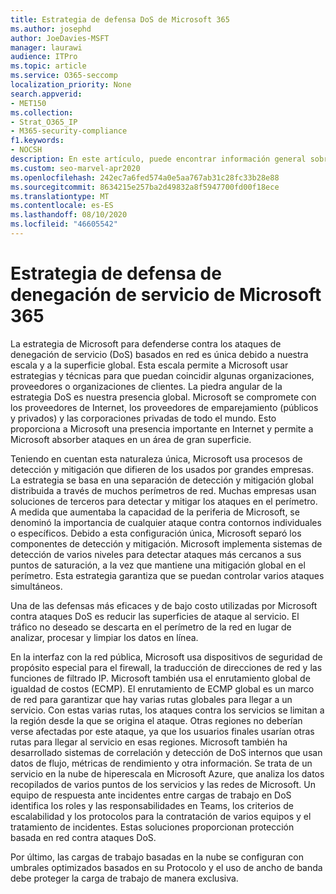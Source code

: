 ```yaml
---
title: Estrategia de defensa DoS de Microsoft 365
ms.author: josephd
author: JoeDavies-MSFT
manager: laurawi
audience: ITPro
ms.topic: article
ms.service: O365-seccomp
localization_priority: None
search.appverid:
- MET150
ms.collection:
- Strat_O365_IP
- M365-security-compliance
f1.keywords:
- NOCSH
description: En este artículo, puede encontrar información general sobre la estrategia de defensa de Microsoft para ataques por denegación de servicio (DoS).
ms.custom: seo-marvel-apr2020
ms.openlocfilehash: 242ec7a6fed574a0e5aa767ab31c28fc33b28e88
ms.sourcegitcommit: 8634215e257ba2d49832a8f5947700fd00f18ece
ms.translationtype: MT
ms.contentlocale: es-ES
ms.lasthandoff: 08/10/2020
ms.locfileid: "46605542"
---
```

# <a name="microsoft-365-denial-of-service-defense-strategy"></a>Estrategia de defensa de denegación de servicio de Microsoft 365

La estrategia de Microsoft para defenderse contra los ataques de denegación de servicio (DoS) basados en red es única debido a nuestra escala y a la superficie global. Esta escala permite a Microsoft usar estrategias y técnicas para que puedan coincidir algunas organizaciones, proveedores o organizaciones de clientes. La piedra angular de la estrategia DoS es nuestra presencia global. Microsoft se compromete con los proveedores de Internet, los proveedores de emparejamiento (públicos y privados) y las corporaciones privadas de todo el mundo. Esto proporciona a Microsoft una presencia importante en Internet y permite a Microsoft absorber ataques en un área de gran superficie.

Teniendo en cuentan esta naturaleza única, Microsoft usa procesos de detección y mitigación que difieren de los usados por grandes empresas. La estrategia se basa en una separación de detección y mitigación global distribuida a través de muchos perímetros de red. Muchas empresas usan soluciones de terceros para detectar y mitigar los ataques en el perímetro. A medida que aumentaba la capacidad de la periferia de Microsoft, se denominó la importancia de cualquier ataque contra contornos individuales o específicos. Debido a esta configuración única, Microsoft separó los componentes de detección y mitigación. Microsoft implementa sistemas de detección de varios niveles para detectar ataques más cercanos a sus puntos de saturación, a la vez que mantiene una mitigación global en el perímetro. Esta estrategia garantiza que se puedan controlar varios ataques simultáneos.

Una de las defensas más eficaces y de bajo costo utilizadas por Microsoft contra ataques DoS es reducir las superficies de ataque al servicio. El tráfico no deseado se descarta en el perímetro de la red en lugar de analizar, procesar y limpiar los datos en línea.

En la interfaz con la red pública, Microsoft usa dispositivos de seguridad de propósito especial para el firewall, la traducción de direcciones de red y las funciones de filtrado IP. Microsoft también usa el enrutamiento global de igualdad de costos (ECMP). El enrutamiento de ECMP global es un marco de red para garantizar que hay varias rutas globales para llegar a un servicio. Con estas varias rutas, los ataques contra los servicios se limitan a la región desde la que se origina el ataque. Otras regiones no deberían verse afectadas por este ataque, ya que los usuarios finales usarían otras rutas para llegar al servicio en esas regiones. Microsoft también ha desarrollado sistemas de correlación y detección de DoS internos que usan datos de flujo, métricas de rendimiento y otra información. Se trata de un servicio en la nube de hiperescala en Microsoft Azure, que analiza los datos recopilados de varios puntos de los servicios y las redes de Microsoft. Un equipo de respuesta ante incidentes entre cargas de trabajo en DoS identifica los roles y las responsabilidades en Teams, los criterios de escalabilidad y los protocolos para la contratación de varios equipos y el tratamiento de incidentes. Estas soluciones proporcionan protección basada en red contra ataques DoS.

Por último, las cargas de trabajo basadas en la nube se configuran con umbrales optimizados basados en su Protocolo y el uso de ancho de banda debe proteger la carga de trabajo de manera exclusiva.
